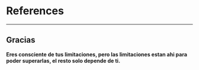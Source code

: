 # References

--------------

## Gracias

**Eres consciente de tus limitaciones, pero las limitaciones estan ahi para poder superarlas, el resto solo depende de ti.**


